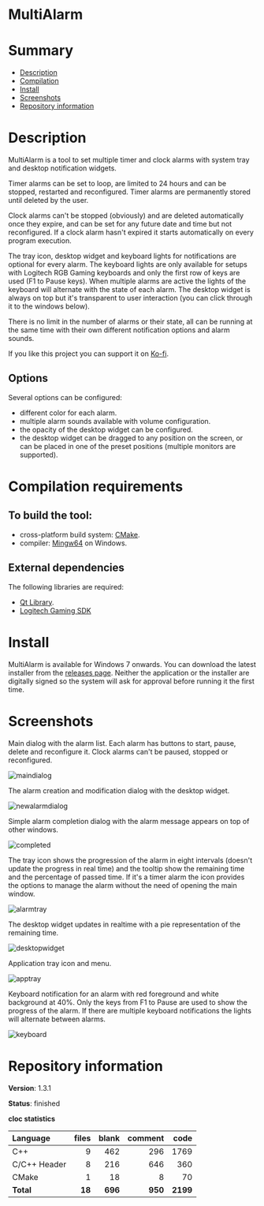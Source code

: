 MultiAlarm
==========

# Summary
- [Description](#description)
- [Compilation](#compilation-requirements)
- [Install](#install)
- [Screenshots](#screenshots)
- [Repository information](#repository-information)

# Description
MultiAlarm is a tool to set multiple timer and clock alarms with system tray and desktop notification widgets. 

Timer alarms can be set to loop, are limited to 24 hours and can be stopped, restarted and reconfigured. Timer alarms are permanently stored until deleted by the user. 

Clock alarms can't be stopped (obviously) and are deleted automatically once they expire, and can be set for any future date and time but not reconfigured. If a clock alarm hasn't expired it starts automatically on every program execution. 

The tray icon, desktop widget and keyboard lights for notifications are optional for every alarm. The keyboard lights are only available for setups with Logitech RGB Gaming keyboards and only the first row of keys are used (F1 to Pause keys). When multiple alarms are active the lights of the keyboard will alternate with the state of each alarm. The desktop widget is always on top but it's transparent to user interaction (you can click through it to the windows below).

There is no limit in the number of alarms or their state, all can be running at the same time with their own different notification options and alarm sounds. 

If you like this project you can support it on [Ko-fi](https://ko-fi.com/felixdelaspozas).

## Options
Several options can be configured:
* different color for each alarm.
* multiple alarm sounds available with volume configuration.
* the opacity of the desktop widget can be configured. 
* the desktop widget can be dragged to any position on the screen, or can be placed in one of the preset positions (multiple monitors are supported). 

# Compilation requirements
## To build the tool:
* cross-platform build system: [CMake](http://www.cmake.org/cmake/resources/software.html).
* compiler: [Mingw64](http://sourceforge.net/projects/mingw-w64/) on Windows.

## External dependencies
The following libraries are required:
* [Qt Library](http://www.qt.io/).
* [Logitech Gaming SDK](https://www.logitechg.com/es-es/developers)

# Install
MultiAlarm is available for Windows 7 onwards. You can download the latest installer from the [releases page](https://github.com/FelixdelasPozas/MultiAlarm/releases). Neither the application or the installer are digitally signed so the system will ask for approval before running it the first time.

# Screenshots
Main dialog with the alarm list. Each alarm has buttons to start, pause, delete and reconfigure it. Clock alarms can't be paused, stopped or reconfigured. 

![maindialog](https://cloud.githubusercontent.com/assets/12167134/11453850/8720a5b0-961b-11e5-98c4-c96abe0fc55b.jpg)

The alarm creation and modification dialog with the desktop widget.

![newalarmdialog](https://user-images.githubusercontent.com/12167134/48921204-65810d80-ee9e-11e8-9a94-7f6c389446b6.jpg)

Simple alarm completion dialog with the alarm message appears on top of other windows.

![completed](https://cloud.githubusercontent.com/assets/12167134/11453848/86d73970-961b-11e5-9a2a-ef3af85e7a47.jpg)

The tray icon shows the progression of the alarm in eight intervals (doesn't update the progress in real time) and the tooltip show the remaining time and the percentage of passed time. If it's a timer alarm the icon provides the options to manage the alarm without the need of opening the main window.  

![alarmtray](https://cloud.githubusercontent.com/assets/12167134/11453846/86ce32da-961b-11e5-8e82-32d931176e21.jpg)

The desktop widget updates in realtime with a pie representation of the remaining time. 

![desktopwidget](https://cloud.githubusercontent.com/assets/12167134/11453849/86e0e7c2-961b-11e5-8ec7-be96f572ea9a.jpg)

Application tray icon and menu. 

![apptray](https://cloud.githubusercontent.com/assets/12167134/11766205/4c1a25d2-a17d-11e5-96bc-3d7c6ba5e2a6.jpg)

Keyboard notification for an alarm with red foreground and white background at 40%. Only the keys from F1 to Pause are used to show the progress of the alarm. If there are multiple keyboard notifications the lights will alternate between alarms. 

![keyboard](https://user-images.githubusercontent.com/12167134/48899357-b1589600-ee4f-11e8-89c4-2d13083acd61.jpg)

# Repository information

**Version**: 1.3.1

**Status**: finished

**cloc statistics**

| Language                     |files          |blank        |comment           |code  |
|:-----------------------------|--------------:|------------:|-----------------:|-----:|
| C++                          |   9           | 462         |   296            | 1769 |
| C/C++ Header                 |   8           | 216         |   646            |  360 |
| CMake                        |   1           |  18         |     8            |   70 |
| **Total**                    | **18**        | **696**     | **950**          | **2199** |
